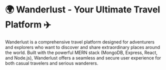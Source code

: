 # 🌍 **Wanderlust** - Your Ultimate Travel Platform ✈️

Wanderlust is a comprehensive travel platform designed for adventurers and explorers who want to discover and share extraordinary places around the world. Built with the powerful MERN stack (MongoDB, Express, React, and Node.js), Wanderlust offers a seamless and secure user experience for both casual travelers and serious wanderers.

